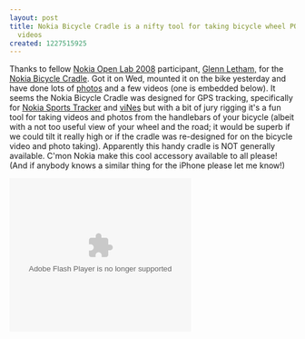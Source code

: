 ```yaml
---
layout: post
title: Nokia Bicycle Cradle is a nifty tool for taking bicycle wheel POV photos and
  videos
created: 1227515925
---
```

<p>
Thanks to fellow <a href="http://womhelsinki08.pbwiki.com/FrontPage">Nokia Open Lab 2008</a> participant, <a href="http://www.gisuser.com/">Glenn Letham,</a> for the <a href="http://www.lbszone.com/content/view/3932/2/">Nokia Bicycle Cradle</a>. Got it on Wed, mounted it on the bike yesterday and have done lots of <a href="http://www.flickr.com/photos/roland/sets/72157609895682148/">photos</a> and a few videos (one is embedded below). It seems the Nokia Bicycle Cradle was designed for GPS tracking, specifically for <a href="http://sportstracker.nokia.com/nts/main/index.do">Nokia Sports Tracker</a> and <a href="http://web.nseries.com/nseries/nokiavine/">viNes</a> but with a bit of jury rigging it's a fun tool for taking videos and photos from the handlebars of your bicycle (albeit with a not too useful view of your wheel and the road; it would be superb if we could tilt it really high or if the cradle was re-designed for on the bicycle video and photo taking). Apparently this handy cradle is NOT generally available. C'mon Nokia make this cool accessory available to all please! (And if anybody knows a similar thing for the iPhone please let me know!)
</p>

<embed src="http://blip.tv/play/AdyEM4gb" type="application/x-shockwave-flash" width="320" height="270" allowscriptaccess="always" allowfullscreen="true"></embed>
